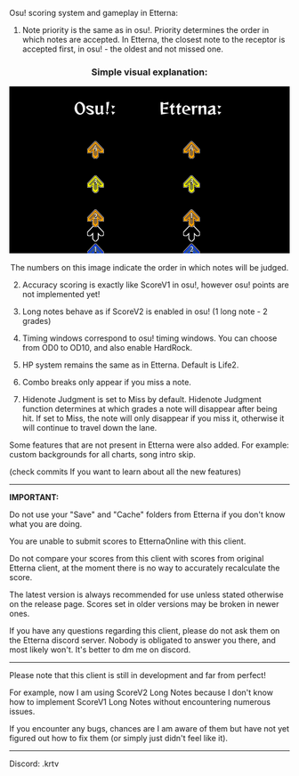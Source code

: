 Osu! scoring system and gameplay in Etterna:

1. Note priority is the same as in osu!. Priority determines the order in which notes are accepted. In Etterna, the closest note to the receptor is accepted first, in osu! - the oldest and not missed one.
<h3 align="center">Simple visual explanation:</h3>

<p align="center">
    <img src="Docs/images/prior.png" width=600px height=300px>
</p>

<p align="center">The numbers on this image indicate the order in which notes will be judged.</p>

2. Accuracy scoring is exactly like ScoreV1 in osu!, however osu! points are not implemented yet!

3. Long notes behave as if ScoreV2 is enabled in osu! (1 long note - 2 grades)

4. Timing windows correspond to osu! timing windows. You can choose from OD0 to OD10, and also enable HardRock.

5. HP system remains the same as in Etterna. Default is Life2.

6. Combo breaks only appear if you miss a note.

7. Hidenote Judgment is set to Miss by default. Hidenote Judgment function determines at which grades a note will disappear after being hit. If set to Miss, the note will only disappear if you miss it, otherwise it will continue to travel down the lane.


Some features that are not present in Etterna were also added. For example: custom backgrounds for all charts, song intro skip. 

(check commits If you want to learn about all the new features)

-----------------------------------

<strong>IMPORTANT:</strong>

Do not use your "Save" and "Cache" folders from Etterna if you don't know what you are doing. 

You are unable to submit scores to EtternaOnline with this client. 

Do not compare your scores from this client with scores from original Etterna client, at the moment there is no way to accurately recalculate the score.

The latest version is always recommended for use unless stated otherwise on the release page. Scores set in older versions may be broken in newer ones.

If you have any questions regarding this client, please do not ask them on the Etterna discord server. Nobody is obligated to answer you there, and most likely won't. It's better to dm me on discord.

-----------------------------------

Please note that this client is still in development and far from perfect! 

For example, now I am using ScoreV2 Long Notes because I don't know how to implement ScoreV1 Long Notes without encountering numerous issues.

If you encounter any bugs, chances are I am aware of them but have not yet figured out how to fix them (or simply just didn't feel like it). 

-----------------------------------

Discord: .krtv
